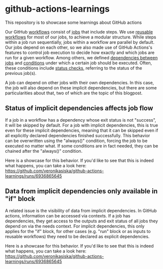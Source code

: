 # github-actions-learnings
This repository is to showcase some learnings about GitHub actions

Our GitHub [workflows](https://docs.github.com/en/actions/using-workflows/about-workflows) 
consist of [jobs](https://docs.github.com/en/actions/using-jobs/using-jobs-in-a-workflow) that include steps. 
We use [reusable workflows](https://docs.github.com/en/actions/using-workflows/reusing-workflows) for most of our jobs, 
to achieve a modular structure. While steps within a job run sequentially, jobs within a workflow are parallel by default. 
Our jobs depend on each other, so we also made use of GitHub Actions's features to control job execution 
to decide how exactly and which jobs are run for a given workflow. Among others, we defined [dependencies between jobs](https://docs.github.com/en/actions/using-jobs/using-jobs-in-a-workflow#defining-prerequisite-jobs) 
and [conditions](https://docs.github.com/en/actions/using-jobs/using-conditions-to-control-job-execution) under which a certain job should be executed. 
Often, these conditions include [status checks](https://docs.github.com/en/actions/learn-github-actions/expressions#status-check-functions), 
referring to the status of the previous job(s). 


A job can depend on other jobs with their own dependencies. In this case, the job will also depend on these implicit dependencies, but there are some particularities about that, two of which are the topic of this blogpost.


## Status of implicit dependencies affects job flow
If a job in a workflow has a dependency whose exit status is not "success", it will be skipped by default. 
For a job with implicit dependencies, this is true even for these implicit dependencies, 
meaning that it can be skipped even if all explicitly declared dependencies finished successfully. 
This behavior can be overwritten using the "always()" condition, forcing the job to be executed no matter what. 
If some conditions are in fact needed, they can be chained after the "always()" condition.

Here is a showcase for this behavior. If you'd like to see that this is indeed what happens, 
you can take a look here: https://github.com/veronikasiska/github-actions-learnings/runs/6936865645

## Data from implicit dependencies only available in "if" block
A related issue is the visibility of data from implicit dependencies. In GitHub actions, information can be accessed via contexts. 
If a job has dependencies, they get access to the outputs and exit status of all jobs they depend on via the needs context. 
For implicit dependencies, this only applies for the "if" block, for other cases (e.g. "run" block or as inputs to reusable workflows) 
they need to be declared as explicit dependencies. 

Here is a showcase for this behavior. If you'd like to see that this is indeed what happens, 
you can take a look here: https://github.com/veronikasiska/github-actions-learnings/runs/6936865645
